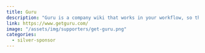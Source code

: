 ```yaml
---
title: Guru
description: "Guru is a company wiki that works in your workflow, so the information you need to do your job is always at your fingertips."
link: https://www.getguru.com/
image: "/assets/img/supporters/get-guru.png"
categories:
  - silver-sponsor
---
```

